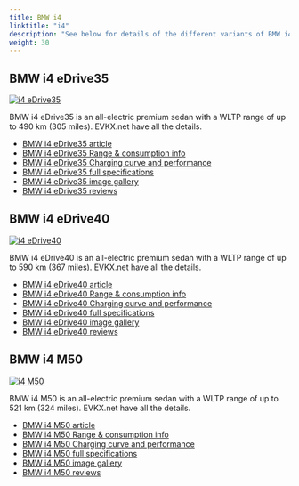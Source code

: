 ```yaml
---
title: BMW i4
linktitle: "i4"
description: "See below for details of the different variants of BMW i4"
weight: 30
---
```

## BMW i4 eDrive35

<a href="/models/bmw/i4/i4_edrive35/"><img src="https://media.evkx.net/multimedia/models/bmw/i4/i4_edrive35/main_1_st.jpg" class="img-fluid" alt="i4 eDrive35" ></a>

BMW i4 eDrive35 is an all-electric premium sedan with a WLTP range of up to 490 km (305 miles). EVKX.net have all the details. 

- [BMW i4 eDrive35 article](/models/bmw/i4/i4_edrive35/)
- [BMW i4 eDrive35 Range & consumption info](/models/bmw/i4/i4_edrive35/rangeandconsumption)
- [BMW i4 eDrive35 Charging curve and performance](/models/bmw/i4/i4_edrive35/chargingcurve)
- [BMW i4 eDrive35 full specifications](/models/bmw/i4/i4_edrive35/specifications)
- [BMW i4 eDrive35 image gallery](/models/bmw/i4/i4_edrive35/gallery)
- [BMW i4 eDrive35 reviews](/models/bmw/i4/i4_edrive35/reviews)

## BMW i4 eDrive40

<a href="/models/bmw/i4/i4_edrive40/"><img src="https://media.evkx.net/multimedia/models/bmw/i4/i4_edrive40/main_1_st.jpg" class="img-fluid" alt="i4 eDrive40" ></a>

BMW i4 eDrive40 is an all-electric premium sedan with a WLTP range of up to 590 km (367 miles). EVKX.net have all the details. 

- [BMW i4 eDrive40 article](/models/bmw/i4/i4_edrive40/)
- [BMW i4 eDrive40 Range & consumption info](/models/bmw/i4/i4_edrive40/rangeandconsumption)
- [BMW i4 eDrive40 Charging curve and performance](/models/bmw/i4/i4_edrive40/chargingcurve)
- [BMW i4 eDrive40 full specifications](/models/bmw/i4/i4_edrive40/specifications)
- [BMW i4 eDrive40 image gallery](/models/bmw/i4/i4_edrive40/gallery)
- [BMW i4 eDrive40 reviews](/models/bmw/i4/i4_edrive40/reviews)

## BMW i4 M50

<a href="/models/bmw/i4/i4_m50/"><img src="https://media.evkx.net/multimedia/models/bmw/i4/i4_m50/main_1_st.jpg" class="img-fluid" alt="i4 M50" ></a>

BMW i4 M50 is an all-electric premium sedan with a WLTP range of up to 521 km (324 miles). EVKX.net have all the details. 

- [BMW i4 M50 article](/models/bmw/i4/i4_m50/)
- [BMW i4 M50 Range & consumption info](/models/bmw/i4/i4_m50/rangeandconsumption)
- [BMW i4 M50 Charging curve and performance](/models/bmw/i4/i4_m50/chargingcurve)
- [BMW i4 M50 full specifications](/models/bmw/i4/i4_m50/specifications)
- [BMW i4 M50 image gallery](/models/bmw/i4/i4_m50/gallery)
- [BMW i4 M50 reviews](/models/bmw/i4/i4_m50/reviews)

